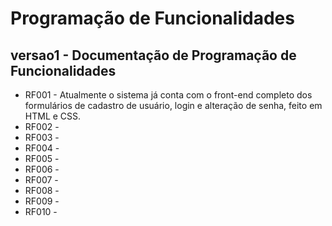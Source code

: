 # Programação de Funcionalidades

## versao1 - Documentação de Programação de Funcionalidades

* RF001 - Atualmente o sistema já conta com o front-end completo dos formulários de cadastro de usuário, login e alteração de senha, feito em HTML e CSS.
* RF002 - 
* RF003 - 
* RF004 -  
* RF005 - 
* RF006 - 
* RF007 - 
* RF008 - 
* RF009 -
* RF010 -  
